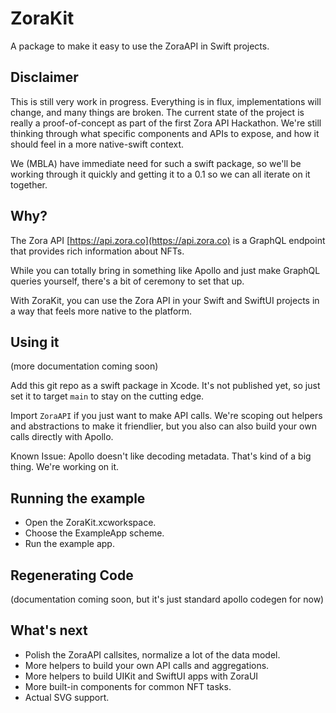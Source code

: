 # ZoraKit

A package to make it easy to use the ZoraAPI in Swift projects.

## Disclaimer

This is still very work in progress. Everything is in flux, implementations will change, and many things are broken. The current state of the project is really a proof-of-concept as part of the first Zora API Hackathon. We're still thinking through what specific components and APIs to expose, and how it should feel in a more native-swift context.

We (MBLA) have immediate need for such a swift package, so we'll be working through it quickly and getting it to a 0.1 so we can all iterate on it together.

## Why?

The Zora API [https://api.zora.co](https://api.zora.co) is a GraphQL endpoint that provides rich information about NFTs.

While you can totally bring in something like Apollo and just make GraphQL queries yourself, there's a bit of ceremony to set that up.

With ZoraKit, you can use the Zora API in your Swift and SwiftUI projects in a way that feels more native to the platform.

## Using it

(more documentation coming soon)

Add this git repo as a swift package in Xcode. It's not published yet, so just set it to target `main` to stay on the cutting edge.

Import `ZoraAPI` if you just want to make API calls. We're scoping out helpers and abstractions to make it friendlier, but you also can also build your own calls directly with Apollo.  

Known Issue: Apollo doesn't like decoding metadata. That's kind of a big thing. We're working on it.

## Running the example

- Open the ZoraKit.xcworkspace.
- Choose the ExampleApp scheme.
- Run the example app.

## Regenerating Code

(documentation coming soon, but it's just standard apollo codegen for now)

## What's next

- Polish the ZoraAPI callsites, normalize a lot of the data model.
- More helpers to build your own API calls and aggregations.
- More helpers to build UIKit and SwiftUI apps with ZoraUI
- More built-in components for common NFT tasks.
- Actual SVG support.


